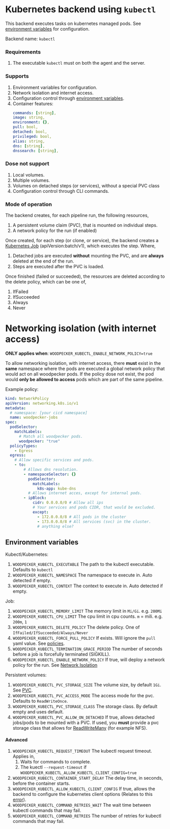 # Kubernetes backend using `kubectl`

This backend executes tasks on kubernetes managed pods. See [environment variables](#envs) for configuration.

Backend name: `kubectl`

### Requirements

1. The executable `kubectl` must on both the agent and the server.

### Supports

1. Environment variables for configuration.
1. Network isolation and internet access.
1. Configuration control through [environment variables](#envs).
1. Container features:
   ```yaml
   commands: [string],
   image: string,
   environment: {},
   pull: bool,
   detached: bool,
   privileged: bool,
   alias: string,
   dns: [string],
   dnssearch: [string],
   ```

### Dose not support

1. Local volumes.
1. Multiple volumes.
1. Volumes on detached steps (or services), without a special PVC class
1. Configuration control through CLI commands.

### Mode of operation

The backend creates, for each pipeline run, the following resources,

1. A persistent volume claim (PVC), that is mounted on individual steps.
1. A network policy for the run (if enabled)

Once created, for each step (or clone, or service), the backend creates a [Kubernetes Job](https://kubernetes.io/docs/concepts/workloads/controllers/job/) (apiVersion:batch/v1), which executes the step. Where,

1. Detached jobs are executed **without** mounting the PVC, and are **always** deleted at the end of the run.
1. Steps are executed after the PVC is loaded.

Once finished (failed or succeeded), the resources are deleted according to the delete policy, which can be one of,

1.  IfFailed
1.  IfSucceeded
1.  Always
1.  Never

# Networking isolation (with internet access)

**ONLY applies when**: `WOODPECKER_KUBECTL_ENABLE_NETWORK_POLICY=true`

<a name="network-isolation"></a>

To allow networking isolation, with internet access, there **must** exist in the **same** namespace where the pods are executed a global network policy that would act on all woodpecker pods. If the policy dose not exist, the pod would **only be allowed to access** pods which are part of the same pipeline.

Example policy:

```yaml
kind: NetworkPolicy
apiVersion: networking.k8s.io/v1
metadata:
  # namespace: [your cicd namespace]
  name: woodpecker-jobs
spec:
  podSelector:
    matchLabels:
      # Match all woodpecker pods.
      woodpecker: "true"
  policyTypes:
    - Egress
  egress:
    # Allow specific services and pods.
    - to:
        # Allows dns resolution.
        - namespaceSelector: {}
          podSelector:
            matchLabels:
              k8s-app: kube-dns
          # Allows internet acces, except for internal pods.
        - ipBlock:
            cidr: 0.0.0.0/0 # Allow all ips
            # Your services and pods CIDR, that would be excluded.
            except:
              - 172.0.0.0/8 # All pods in the cluster
              - 173.0.0.0/8 # All services (svc) in the cluster.
              # anything else?
```

## Environment variables

<a name="envs"></a>

Kubectl/Kubernetes:

1. `WOODPECKER_KUBECTL_EXECUTABLE` The path to the kubectl executable. Defaults to `kubectl`
1. `WOODPECKER_KUBECTL_NAMESPACE` The namespace to execute in. Auto detected if empty.
1. `WOODPECKER_KUBECTL_CONTEXT` The context to execute in. Auto detected if empty.

Job:

1. `WOODPECKER_KUBECTL_MEMORY_LIMIT` The memory limit in `Mi/Gi`. e.g. `200Mi`
1. `WOODPECKER_KUBECTL_CPU_LIMIT` The cpu limit in cpu counts. `m` = mili. e.g. `200m`, `1`
1. `WOODPECKER_KUBECTL_DELETE_POLICY` The delete policy. One of `IfFailed/IfSucceeded/Always/Never`
1. `WOODPECKER_KUBECTL_FORCE_PULL_POLICY` If exists. Will ignore the `pull` yaml value. See [policies](https://kubernetes.io/docs/concepts/containers/images/).
1. `WOODPECKER_KUBECTL_TERMINATION_GRACE_PERIOD` The number of seconds before a job is forcefully terminated (SIGKILL).
1. `WOODPECKER_KUBECTL_ENABLE_NETWORK_POLICY` If true, will deploy a network policy for the run. See [Network Isolation](#network-isolation)

Persistent volumes:

1. `WOODPECKER_KUBECTL_PVC_STORAGE_SIZE` The volume size, by default `1Gi`. See [PVC](https://kubernetes.io/docs/concepts/storage/persistent-volumes/).
1. `WOODPECKER_KUBECTL_PVC_ACCESS_MODE` The access mode for the pvc. Defaults to `ReadWriteOnce`.
1. `WOODPECKER_KUBECTL_PVC_STORAGE_CLASS` The storage class. By default empty and uses default.
1. `WOODPECKER_KUBECTL_PVC_ALLOW_ON_DETACHED` If true, allows detached jobs/pods to be mounted with a PVC. If used, you **must** provide a pvc storage class that allows for [ReadWriteMany](https://kubernetes.io/docs/concepts/storage/persistent-volumes/) (for example NFS).

#### Advanced

1. `WOODPECKER_KUBECTL_REQUEST_TIMEOUT` The kubectl request timeout. Applies in,
   1. Waits for commands to complete.
   1. The kuectl `--request-timeout` if `WOODPECKER_KUBECTL_ALLOW_KUBECTL_CLIENT_CONFIG=true`
1. `WOODPECKER_KUBECTL_CONTAINER_START_DELAY` The delay time, in seconds, before the container starts.
1. `WOODPECKER_KUBECTL_ALLOW_KUBECTL_CLIENT_CONFIG` If true, allows the backend to configure the kubernetes client options (Relates to this [error](https://github.com/kubernetes/kubernetes/issues/93474)).
1. `WOODPECKER_KUBECTL_COMMAND_RETRIES_WAIT` The wait time between kubectl commands that may fail.
1. `WOODPECKER_KUBECTL_COMMAND_RETRIES` The number of retries for kubectl commands that may fail.
